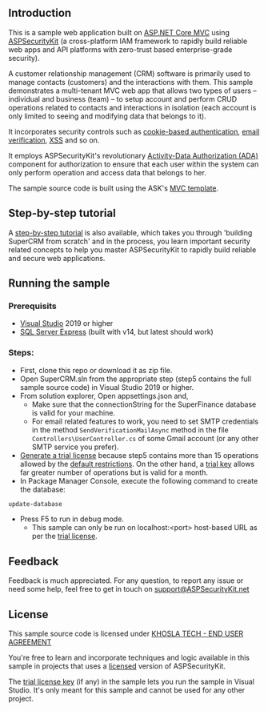 ﻿Introduction
--------------------

This is a sample web application built on [ASP.NET Core MVC](https://github.com/dotnet/aspnetcore) using [ASPSecurityKit](https://ASPSecurityKit.net/) (a cross-platform IAM framework to rapidly build reliable web apps and API platforms with zero-trust based enterprise-grade security).

A customer relationship management (CRM) software is primarily used to manage contacts (customers) and the interactions with them. This sample demonstrates a multi-tenant MVC web app that allows two types of users – individual and business (team) – to setup account and perform CRUD operations related to contacts and interactions in isolation (each account is only limited to seeing and modifying data that belongs to it).

It incorporates security controls such as [cookie-based authentication](https://ASPSecurityKit.net/features/#auth-cookie), [email verification](https://ASPSecurityKit.net/features/#user-verification), [XSS](https://ASPSecurityKit.net/features/#xss) and so on.

It employs ASPSecurityKit's revolutionary [Activity-Data Authorization (ADA)](https://ASPSecurityKit.net/features/#ada) component for authorization to ensure that each user within the system can only perform operation and access data that belongs to her.

The sample source code is built using the ASK's [MVC template](https://ASPSecurityKit.net/docs/project-templates/#mvc).

Step-by-step tutorial
--------------------

A [step-by-step tutorial](https://ASPSecurityKit.net/docs/getting-started/build-crm-web-application-on-aspdotnet-core-mvc/) is also available, which takes you through 'building SuperCRM from scratch' and in the process, you learn important security related concepts to help you master ASPSecurityKit to rapidly build reliable and secure web applications.

Running the sample
--------------------

### Prerequisits
* [Visual Studio](https://visualstudio.microsoft.com/) 2019 or higher
* [SQL Server Express](https://www.microsoft.com/en-in/sql-server/sql-server-downloads) (built with v14, but latest should work)

### Steps:
* First, clone this repo or download it as zip file.
* Open SuperCRM.sln from the appropriate step (step5 contains the full sample source code) in Visual Studio 2019 or higher.
* From solution explorer, Open appsettings.json and,
    - Make sure that the connectionString for the SuperFinance database is valid for your machine.
    * For email related features to work, you need to set SMTP credentials in the method `SendVerificationMailAsync` method in the file `Controllers\UserController.cs` of some Gmail account (or any other SMTP service you prefer).
* [Generate a trial license](https://aspsecuritykit.net/docs/using-the-aspsecuritykit.tools/#generate-trial-key) because step5 contains more than 15 operations allowed by the [default restrictions](https://aspsecuritykit.net/docs/license/#evaluation-restrictions). On the other hand, a [trial key](https://ASPSecurityKit.net/docs/license/#trial-key) allows far greater number of operations but is valid for a month.
* In Package Manager Console, execute the following command to create the database:
```ps1
update-database
```
* Press F5 to run in debug mode.
    - This sample can only be run on localhost:&lt;port&gt; host-based URL as per the [trial license](#user-content-trial-license).

Feedback
--------------------

Feedback is much appreciated. For any question, to report any issue or need some help, feel free to get in touch on [support@ASPSecurityKit.net](mailto:support@ASPSecurityKit.net)

License
--------------------

This sample source code is licensed under [KHOSLA TECH - END USER AGREEMENT](https://aspsecuritykit.net/legal/end-user-agreement/)

You're free to learn and incorporate techniques and logic available in this sample in projects that uses a [licensed](https://aspsecuritykit.net/docs/license/#license-key) version of ASPSecurityKit.


<a name="trial-license"/>The [trial license key](https://ASPSecurityKit.net/docs/license/#trial-key) (if any) in the sample lets you run the sample in Visual Studio. It's only meant for this sample and cannot be used for any other project.
